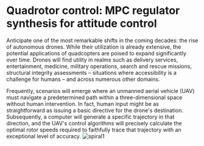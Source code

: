 # Quadrotor control: MPC regulator synthesis for attitude control

Anticipate one of the most remarkable shifts in the coming decades: the rise of autonomous drones. While their utilization is already extensive, the potential applications of quadcopters are poised to expand significantly over time. Drones will find utility in realms such as delivery services, entertainment, medicine, military operations, search and rescue missions, structural integrity assessments – situations where accessibility is a challenge for humans – and across numerous other domains.

Frequently, scenarios will emerge where an unmanned aerial vehicle (UAV) must navigate a predetermined path within a three-dimensional space without human intervention. In fact, human input might be as straightforward as issuing a basic directive for the drone's destination. Subsequently, a computer will generate a specific trajectory in that direction, and the UAV's control algorithms will precisely calculate the optimal rotor speeds required to faithfully trace that trajectory with an exceptional level of accuracy.
 ![spiral1](https://github.com/ranmop/Quadrotor-control-MPC-regulator-synthesis-for-attitude-control/assets/68294824/33c867db-c852-4ffa-b370-c6f8b7b7c562)
